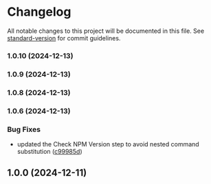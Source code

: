 # Changelog

All notable changes to this project will be documented in this file. See [standard-version](https://github.com/conventional-changelog/standard-version) for commit guidelines.

### 1.0.10 (2024-12-13)

### 1.0.9 (2024-12-13)

### 1.0.8 (2024-12-13)

### 1.0.6 (2024-12-13)


### Bug Fixes

* updated the Check NPM Version step to avoid nested command substitution ([c99985d](https://github.com/0xjcf/ignite-element/commit/c99985d5140e09489c8a0a258edd33c80e66b742))

## 1.0.0 (2024-12-11)
